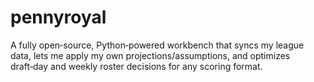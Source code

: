 # pennyroyal
A fully open‑source, Python‑powered workbench that syncs my league data, lets me apply my own projections/assumptions, and optimizes draft‑day and weekly roster decisions for any scoring format.
